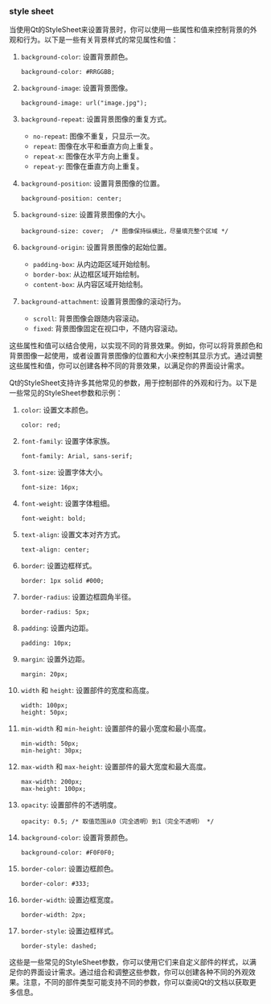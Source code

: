 ### style sheet

当使用Qt的StyleSheet来设置背景时，你可以使用一些属性和值来控制背景的外观和行为。以下是一些有关背景样式的常见属性和值：

1. `background-color`: 设置背景颜色。
   
   ```
   background-color: #RRGGBB;
   ```

2. `background-image`: 设置背景图像。
   
   ```
   background-image: url("image.jpg");
   ```

3. `background-repeat`: 设置背景图像的重复方式。
   
   - `no-repeat`: 图像不重复，只显示一次。
   - `repeat`: 图像在水平和垂直方向上重复。
   - `repeat-x`: 图像在水平方向上重复。
   - `repeat-y`: 图像在垂直方向上重复。

4. `background-position`: 设置背景图像的位置。
   
   ```
   background-position: center;
   ```

5. `background-size`: 设置背景图像的大小。
   
   ```
   background-size: cover;  /* 图像保持纵横比，尽量填充整个区域 */
   ```

6. `background-origin`: 设置背景图像的起始位置。
   
   - `padding-box`: 从内边距区域开始绘制。
   - `border-box`: 从边框区域开始绘制。
   - `content-box`: 从内容区域开始绘制。

7. `background-attachment`: 设置背景图像的滚动行为。
   
   - `scroll`: 背景图像会跟随内容滚动。
   - `fixed`: 背景图像固定在视口中，不随内容滚动。

这些属性和值可以结合使用，以实现不同的背景效果。例如，你可以将背景颜色和背景图像一起使用，或者设置背景图像的位置和大小来控制其显示方式。通过调整这些属性和值，你可以创建各种不同的背景效果，以满足你的界面设计需求。

Qt的StyleSheet支持许多其他常见的参数，用于控制部件的外观和行为。以下是一些常见的StyleSheet参数和示例：

1. `color`: 设置文本颜色。
   
   ```
   color: red;
   ```

2. `font-family`: 设置字体家族。
   
   ```
   font-family: Arial, sans-serif;
   ```

3. `font-size`: 设置字体大小。
   
   ```
   font-size: 16px;
   ```

4. `font-weight`: 设置字体粗细。
   
   ```
   font-weight: bold;
   ```

5. `text-align`: 设置文本对齐方式。
   
   ```
   text-align: center;
   ```

6. `border`: 设置边框样式。
   
   ```
   border: 1px solid #000;
   ```

7. `border-radius`: 设置边框圆角半径。
   
   ```
   border-radius: 5px;
   ```

8. `padding`: 设置内边距。
   
   ```
   padding: 10px;
   ```

9. `margin`: 设置外边距。
   
   ```
   margin: 20px;
   ```

10. `width` 和 `height`: 设置部件的宽度和高度。
    
    ```
    width: 100px;
    height: 50px;
    ```

11. `min-width` 和 `min-height`: 设置部件的最小宽度和最小高度。
    
    ```
    min-width: 50px;
    min-height: 30px;
    ```

12. `max-width` 和 `max-height`: 设置部件的最大宽度和最大高度。
    
    ```
    max-width: 200px;
    max-height: 100px;
    ```

13. `opacity`: 设置部件的不透明度。
    
    ```
    opacity: 0.5; /* 取值范围从0（完全透明）到1（完全不透明） */
    ```

14. `background-color`: 设置背景颜色。
    
    ```
    background-color: #F0F0F0;
    ```

15. `border-color`: 设置边框颜色。
    
    ```
    border-color: #333;
    ```

16. `border-width`: 设置边框宽度。
    
    ```
    border-width: 2px;
    ```

17. `border-style`: 设置边框样式。
    
    ```
    border-style: dashed;
    ```

这些是一些常见的StyleSheet参数，你可以使用它们来自定义部件的样式，以满足你的界面设计需求。通过组合和调整这些参数，你可以创建各种不同的外观效果。注意，不同的部件类型可能支持不同的参数，你可以查阅Qt的文档以获取更多信息。
